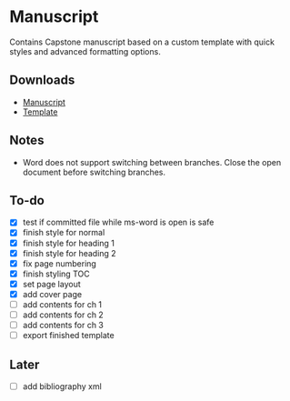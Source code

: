 # Manuscript

Contains Capstone manuscript based on a custom template with quick styles and advanced formatting options. 

## Downloads

- [Manuscript](https://github.com/BSIT-Caprock/Manuscript/raw/main/Manuscript.docx)
- [Template](https://github.com/BSIT-Caprock/Manuscript-Template/raw/main/Template.dotx)


## Notes

* Word does not support switching between branches. Close the open document before switching branches.

## To-do

- [x] test if committed file while ms-word is open is safe
- [x] finish style for normal
- [x] finish style for heading 1
- [x] finish style for heading 2
- [x] fix page numbering
- [x] finish styling TOC
- [x] set page layout
- [x] add cover page
- [ ] add contents for ch 1
- [ ] add contents for ch 2
- [ ] add contents for ch 3
- [ ] export finished template

## Later

- [ ] add bibliography xml
